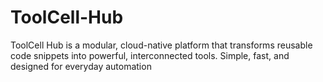 # ToolCell-Hub
ToolCell Hub is a modular, cloud-native platform that transforms reusable code snippets into powerful, interconnected tools. Simple, fast, and designed for everyday automation
